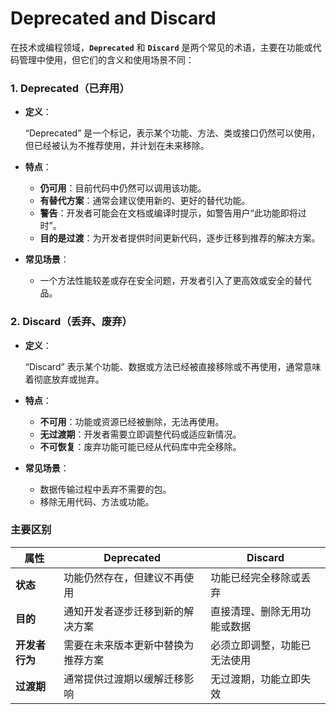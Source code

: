 # Deprecated and Discard

在技术或编程领域，**`Deprecated`** 和 **`Discard`** 是两个常见的术语，主要在功能或代码管理中使用，但它们的含义和使用场景不同：

### **1.  Deprecated**（已弃用）

- **定义**：
    
    “Deprecated” 是一个标记，表示某个功能、方法、类或接口仍然可以使用，但已经被认为不推荐使用，并计划在未来移除。
    
- **特点**：
    - **仍可用**：目前代码中仍然可以调用该功能。
    - **有替代方案**：通常会建议使用新的、更好的替代功能。
    - **警告**：开发者可能会在文档或编译时提示，如警告用户“此功能即将过时”。
    - **目的是过渡**：为开发者提供时间更新代码，逐步迁移到推荐的解决方案。
- **常见场景**：
    - 一个方法性能较差或存在安全问题，开发者引入了更高效或安全的替代品。

### **2. Discard**（丢弃、废弃）

- **定义**：
    
    “Discard” 表示某个功能、数据或方法已经被直接移除或不再使用，通常意味着彻底放弃或抛弃。
    
- **特点**：
    - **不可用**：功能或资源已经被删除，无法再使用。
    - **无过渡期**：开发者需要立即调整代码或适应新情况。
    - **不可恢复**：废弃功能可能已经从代码库中完全移除。
- **常见场景**：
    - 数据传输过程中丢弃不需要的包。
    - 移除无用代码、方法或功能。

### **主要区别**

| **属性** | **Deprecated** | **Discard** |
| --- | --- | --- |
| **状态** | 功能仍然存在，但建议不再使用 | 功能已经完全移除或丢弃 |
| **目的** | 通知开发者逐步迁移到新的解决方案 | 直接清理、删除无用功能或数据 |
| **开发者行为** | 需要在未来版本更新中替换为推荐方案 | 必须立即调整，功能已无法使用 |
| **过渡期** | 通常提供过渡期以缓解迁移影响 | 无过渡期，功能立即失效 |